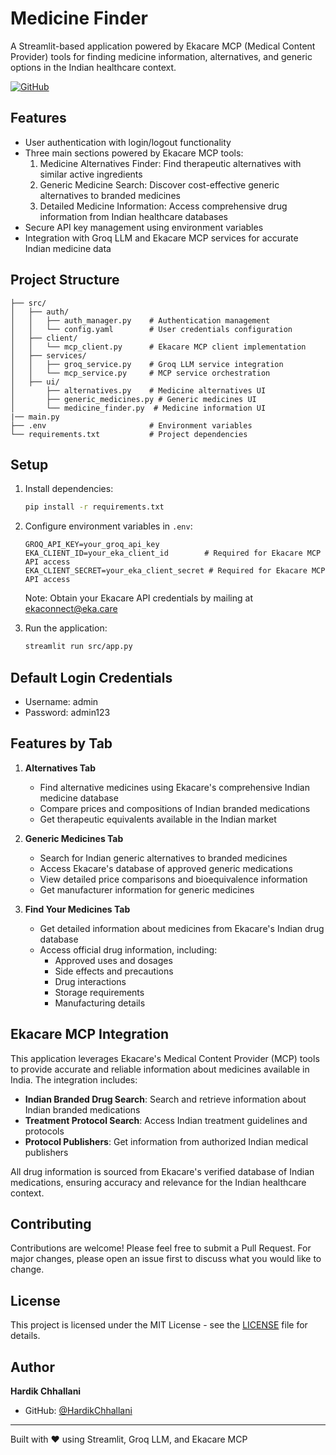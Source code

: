 # Medicine Finder

A Streamlit-based application powered by Ekacare MCP (Medical Content Provider) tools for finding medicine information, alternatives, and generic options in the Indian healthcare context.

[![GitHub](https://img.shields.io/badge/GitHub-HardikChhallani-blue?style=flat&logo=github)](https://github.com/HardikChhallani)


## Features

- User authentication with login/logout functionality
- Three main sections powered by Ekacare MCP tools:
  1. Medicine Alternatives Finder: Find therapeutic alternatives with similar active ingredients
  2. Generic Medicine Search: Discover cost-effective generic alternatives to branded medicines
  3. Detailed Medicine Information: Access comprehensive drug information from Indian healthcare databases
- Secure API key management using environment variables
- Integration with Groq LLM and Ekacare MCP services for accurate Indian medicine data

## Project Structure

```
├── src/
│   ├── auth/
│   │   ├── auth_manager.py    # Authentication management
│   │   └── config.yaml        # User credentials configuration
│   ├── client/
│   │   └── mcp_client.py      # Ekacare MCP client implementation
│   ├── services/
│   │   ├── groq_service.py    # Groq LLM service integration
│   │   └── mcp_service.py     # MCP service orchestration
│   ├── ui/
│       ├── alternatives.py    # Medicine alternatives UI
│       ├── generic_medicines.py # Generic medicines UI
│       └── medicine_finder.py  # Medicine information UI
|── main.py
├── .env                       # Environment variables
└── requirements.txt           # Project dependencies
```

## Setup

1. Install dependencies:
   ```bash
   pip install -r requirements.txt
   ```

2. Configure environment variables in `.env`:
   ```
   GROQ_API_KEY=your_groq_api_key
   EKA_CLIENT_ID=your_eka_client_id        # Required for Ekacare MCP API access
   EKA_CLIENT_SECRET=your_eka_client_secret # Required for Ekacare MCP API access
   ```

   Note: Obtain your Ekacare API credentials by mailing at ekaconnect@eka.care

3. Run the application:
   ```bash
   streamlit run src/app.py
   ```

## Default Login Credentials

- Username: admin
- Password: admin123

## Features by Tab

1. **Alternatives Tab**
   - Find alternative medicines using Ekacare's comprehensive Indian medicine database
   - Compare prices and compositions of Indian branded medications
   - Get therapeutic equivalents available in the Indian market

2. **Generic Medicines Tab**
   - Search for Indian generic alternatives to branded medicines
   - Access Ekacare's database of approved generic medications
   - View detailed price comparisons and bioequivalence information
   - Get manufacturer information for generic medicines

3. **Find Your Medicines Tab**
   - Get detailed information about medicines from Ekacare's Indian drug database
   - Access official drug information, including:
     - Approved uses and dosages
     - Side effects and precautions
     - Drug interactions
     - Storage requirements
     - Manufacturing details

## Ekacare MCP Integration

This application leverages Ekacare's Medical Content Provider (MCP) tools to provide accurate and reliable information about medicines available in India. The integration includes:

- **Indian Branded Drug Search**: Search and retrieve information about Indian branded medications
- **Treatment Protocol Search**: Access Indian treatment guidelines and protocols
- **Protocol Publishers**: Get information from authorized Indian medical publishers

All drug information is sourced from Ekacare's verified database of Indian medications, ensuring accuracy and relevance for the Indian healthcare context.

## Contributing

Contributions are welcome! Please feel free to submit a Pull Request. For major changes, please open an issue first to discuss what you would like to change.

## License

This project is licensed under the MIT License - see the [LICENSE](LICENSE) file for details.

## Author

**Hardik Chhallani**
- GitHub: [@HardikChhallani](https://github.com/HardikChhallani)

---

Built with ❤️ using Streamlit, Groq LLM, and Ekacare MCP
